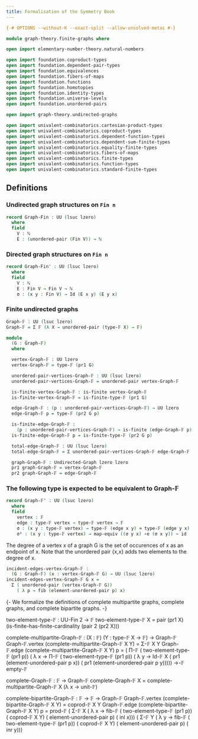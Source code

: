 ```yaml
---
title: Formalisation of the Symmetry Book
---
```


```agda
{-# OPTIONS --without-K --exact-split --allow-unsolved-metas #-}

module graph-theory.finite-graphs where

open import elementary-number-theory.natural-numbers

open import foundation.coproduct-types
open import foundation.dependent-pair-types
open import foundation.equivalences
open import foundation.fibers-of-maps
open import foundation.functions
open import foundation.homotopies
open import foundation.identity-types
open import foundation.universe-levels
open import foundation.unordered-pairs

open import graph-theory.undirected-graphs

open import univalent-combinatorics.cartesian-product-types
open import univalent-combinatorics.coproduct-types
open import univalent-combinatorics.dependent-function-types
open import univalent-combinatorics.dependent-sum-finite-types
open import univalent-combinatorics.equality-finite-types
open import univalent-combinatorics.fibers-of-maps
open import univalent-combinatorics.finite-types
open import univalent-combinatorics.function-types
open import univalent-combinatorics.standard-finite-types
```

## Definitions

### Undirected graph structures on `Fin n`

```agda
record Graph-Fin : UU (lsuc lzero)
  where
  field
    V : ℕ
    E : (unordered-pair (Fin V)) → ℕ
```

### Directed graph structures on `Fin n`

```agda
record Graph-Fin' : UU (lsuc lzero)
  where
  field
    V : ℕ
    E : Fin V → Fin V → ℕ
    σ : (x y : Fin V) → Id (E x y) (E y x)
```

### Finite undirected graphs

```agda
Graph-𝔽 : UU (lsuc lzero)
Graph-𝔽 = Σ 𝔽 (λ X → unordered-pair (type-𝔽 X) → 𝔽)

module _
  (G : Graph-𝔽)
  where

  vertex-Graph-𝔽 : UU lzero
  vertex-Graph-𝔽 = type-𝔽 (pr1 G)

  unordered-pair-vertices-Graph-𝔽 : UU (lsuc lzero)
  unordered-pair-vertices-Graph-𝔽 = unordered-pair vertex-Graph-𝔽

  is-finite-vertex-Graph-𝔽 : is-finite vertex-Graph-𝔽
  is-finite-vertex-Graph-𝔽 = is-finite-type-𝔽 (pr1 G)

  edge-Graph-𝔽 : (p : unordered-pair-vertices-Graph-𝔽) → UU lzero
  edge-Graph-𝔽 p = type-𝔽 (pr2 G p)

  is-finite-edge-Graph-𝔽 :
    (p : unordered-pair-vertices-Graph-𝔽) → is-finite (edge-Graph-𝔽 p)
  is-finite-edge-Graph-𝔽 p = is-finite-type-𝔽 (pr2 G p)

  total-edge-Graph-𝔽 : UU (lsuc lzero)
  total-edge-Graph-𝔽 = Σ unordered-pair-vertices-Graph-𝔽 edge-Graph-𝔽

  graph-Graph-𝔽 : Undirected-Graph lzero lzero
  pr1 graph-Graph-𝔽 = vertex-Graph-𝔽
  pr2 graph-Graph-𝔽 = edge-Graph-𝔽
```


### The following type is expected to be equivalent to Graph-𝔽

```agda
record Graph-𝔽' : UU (lsuc lzero)
  where
  field
    vertex : 𝔽
    edge : type-𝔽 vertex → type-𝔽 vertex → 𝔽
    σ : (x y : type-𝔽 vertex) → type-𝔽 (edge x y) ≃ type-𝔽 (edge y x)
    σ² : (x y : type-𝔽 vertex) → map-equiv ((σ y x) ∘e (σ x y)) ~ id
```

The degree of a vertex x of a graph G is the set of occurences of x as an endpoint of x. Note that the unordered pair {x,x} adds two elements to the degree of x.

```agda
incident-edges-vertex-Graph-𝔽 :
  (G : Graph-𝔽) (x : vertex-Graph-𝔽 G) → UU (lsuc lzero)
incident-edges-vertex-Graph-𝔽 G x =
  Σ ( unordered-pair (vertex-Graph-𝔽 G))
    ( λ p → fib (element-unordered-pair p) x)
```


{- We formalize the definitions of complete multipartite graphs, complete
   graphs, and complete bipartite graphs. -}

two-element-type-𝔽 : UU-Fin 2 → 𝔽
two-element-type-𝔽 X =
  pair (pr1 X) (is-finite-has-finite-cardinality (pair 2 (pr2 X)))

complete-multipartite-Graph-𝔽 : (X : 𝔽) (Y : type-𝔽 X → 𝔽) → Graph-𝔽
Graph-𝔽.vertex (complete-multipartite-Graph-𝔽 X Y) = Σ-𝔽 X Y
Graph-𝔽.edge (complete-multipartite-Graph-𝔽 X Y) p =
  ( Π-𝔽 ( two-element-type-𝔽 (pr1 p))
        ( λ x →
          Π-𝔽 ( two-element-type-𝔽 (pr1 p))
              ( λ y →
                Id-𝔽 X
                  ( pr1 (element-unordered-pair p x))
                  ( pr1 (element-unordered-pair p y))))) →-𝔽
  empty-𝔽

complete-Graph-𝔽 : 𝔽 → Graph-𝔽
complete-Graph-𝔽 X = complete-multipartite-Graph-𝔽 X (λ x → unit-𝔽)

complete-bipartite-Graph-𝔽 : 𝔽 → 𝔽 → Graph-𝔽
Graph-𝔽.vertex (complete-bipartite-Graph-𝔽 X Y) = coprod-𝔽 X Y
Graph-𝔽.edge (complete-bipartite-Graph-𝔽 X Y) p =
  prod-𝔽 ( Σ-𝔽 X
           ( λ x →
             fib-𝔽
               ( two-element-type-𝔽 (pr1 p))
               ( coprod-𝔽 X Y)
               ( element-unordered-pair p)
               ( inl x)))
         ( Σ-𝔽 Y
           ( λ y →
             fib-𝔽
               ( two-element-type-𝔽 (pr1 p))
               ( coprod-𝔽 X Y)
               ( element-unordered-pair p)
               ( inr y)))
```
